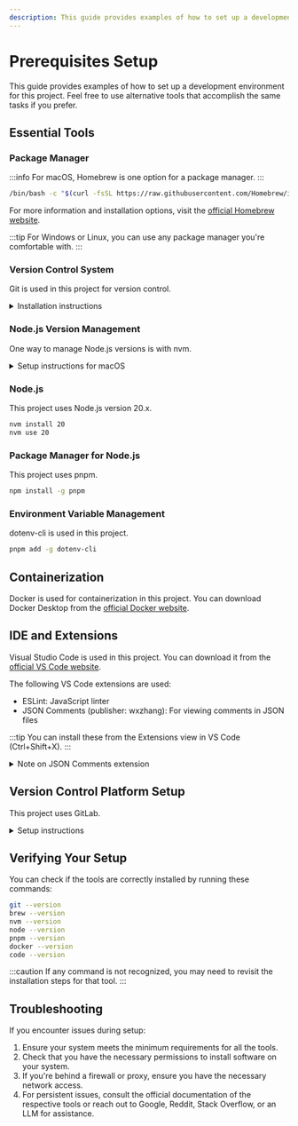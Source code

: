 ```yaml
---
description: This guide provides examples of how to set up a development environment for this project.
---
```


# Prerequisites Setup

This guide provides examples of how to set up a development environment for this project. Feel free to use alternative tools that accomplish the same tasks if you prefer.

## Essential Tools

### Package Manager

:::info
For macOS, Homebrew is one option for a package manager.
:::

```bash
/bin/bash -c "$(curl -fsSL https://raw.githubusercontent.com/Homebrew/install/HEAD/install.sh)"
```

For more information and installation options, visit the [official Homebrew website](https://brew.sh/).

:::tip
For Windows or Linux, you can use any package manager you're comfortable with.
:::

### Version Control System

Git is used in this project for version control.

<details>
<summary>Installation instructions</summary>

For macOS with Homebrew:

```bash
brew install git
```

For other operating systems, refer to the [official Git documentation](https://git-scm.com/book/en/v2/Getting-Started-Installing-Git).
</details>

### Node.js Version Management

One way to manage Node.js versions is with nvm.

<details>
<summary>Setup instructions for macOS</summary>

```bash
brew install nvm
mkdir ~/.nvm
```

Add the following to your shell profile (e.g., ~/.zshrc or ~/.bash_profile):

```bash
export NVM_DIR="$HOME/.nvm"
[ -s "/opt/homebrew/opt/nvm/nvm.sh" ] && \. "/opt/homebrew/opt/nvm/nvm.sh"
[ -s "/opt/homebrew/opt/nvm/etc/bash_completion.d/nvm" ] && \. "/opt/homebrew/opt/nvm/etc/bash_completion.d/nvm"
```

Then, source your profile:

```bash
source ~/.zshrc  # or source ~/.bash_profile
```
</details>

### Node.js

This project uses Node.js version 20.x.

```bash
nvm install 20
nvm use 20
```

### Package Manager for Node.js

This project uses pnpm.

```bash
npm install -g pnpm
```

### Environment Variable Management

dotenv-cli is used in this project.

```bash
pnpm add -g dotenv-cli
```

## Containerization

Docker is used for containerization in this project. You can download Docker Desktop from the [official Docker website](https://www.docker.com/products/docker-desktop).

## IDE and Extensions

Visual Studio Code is used in this project. You can download it from the [official VS Code website](https://code.visualstudio.com/).

The following VS Code extensions are used:
- ESLint: JavaScript linter
- JSON Comments (publisher: wxzhang): For viewing comments in JSON files

:::tip
You can install these from the Extensions view in VS Code (Ctrl+Shift+X).
:::

<details>
<summary>Note on JSON Comments extension</summary>

This is an extension that I've found useful for adding documentation to package.json files. While it may not be the ideal solution (other JSON files like TypeScript configs accept comments natively), it's currently the best option I've found for keeping documentation close to the code. 

In my opinion, it's valuable to document package uses and npm script command options, not necessarily describing what the command does (unless it's not explicit from the code), but explaining why certain configurations were chosen. This can be particularly helpful when there are constraints from dependencies that require specific parameters to prevent code breakage.

However, this is just my preference and approach. You're free to use different methods for documentation or even skip this extension if it doesn't align with your workflow.
</details>

## Version Control Platform Setup

This project uses GitLab.

<details>
<summary>Setup instructions</summary>

1. Create a GitLab account if you don't have one
2. Generate an SSH key:
   ```bash
   ssh-keygen -t ed25519 -C "your_email@example.com"
   ```
3. Add the SSH key to your GitLab account:
   - Copy the public key:
     ```bash
     cat ~/.ssh/id_ed25519.pub
     ```
   - In GitLab, go to Settings > SSH Keys, paste your key, and save
</details>

## Verifying Your Setup

You can check if the tools are correctly installed by running these commands:

```bash
git --version
brew --version
nvm --version
node --version
pnpm --version
docker --version
code --version
```

:::caution
If any command is not recognized, you may need to revisit the installation steps for that tool.
:::

## Troubleshooting

If you encounter issues during setup:

1. Ensure your system meets the minimum requirements for all the tools.
2. Check that you have the necessary permissions to install software on your system.
3. If you're behind a firewall or proxy, ensure you have the necessary network access.
4. For persistent issues, consult the official documentation of the respective tools or reach out to Google, Reddit, Stack Overflow, or an LLM for assistance.